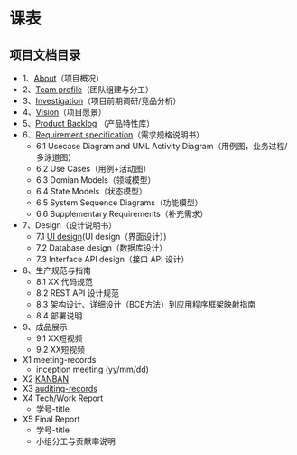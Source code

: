 
# 课表




## 项目文档目录

  

- 1、[About](dashboard/01-about.md)（项目概况）
- 2、[Team profile](https://sysu-coursecard.github.io/Coursecard2.0/dashboard/02-team-profile)（团队组建与分工）
- 3、[Investigation](https://sysu-coursecard.github.io/Coursecard2.0/dashboard/03-investigation)（项目前期调研/竞品分析）
- 4、[Vision](https://sysu-coursecard.github.io/Coursecard2.0/dashboard/04-vision)（项目愿景）
- 5、[Product Backlog](https://sysu-coursecard.github.io/Coursecard2.0/dashboard/05-product-backlog) （产品特性库）
- 6、[Requirement specification](https://sysu-coursecard.github.io/Coursecard2.0dashboard/06-requirement-specification)（需求规格说明书）
  - 6.1 Usecase Diagram and UML Activity Diagram（用例图，业务过程/多泳道图）
  - 6.2 Use Cases（用例+活动图）
  - 6.3 Domian Models（领域模型）
  - 6.4 State Models（状态模型）
  - 6.5 System Sequence Diagrams（功能模型）
  - 6.6 Supplementary Requirements（补充需求）
- 7、Design（设计说明书）
  - 7.1 [UI design](documents/ui_design.md)(UI design（界面设计）)
  - 7.2 Database design（数据库设计）
  - 7.3 Interface API design（接口 API 设计）
- 8、生产规范与指南
  - 8.1 XX 代码规范
  - 8.2 REST API 设计规范
  - 8.3 架构设计、详细设计（BCE方法）到应用程序框架映射指南
  - 8.4 部署说明
- 9、成品展示
  - 9.1 XX短视频
  - 9.2 XX短视频
- X1 meeting-records
  - inception meeting (yy/mm/dd)
- X2 [KANBAN](https://sysu-coursecard.github.io/Coursecard2.0/dashboard/X2-kanban)
- X3 [auditing-records](https://sysu-coursecard.github.io/Coursecard2.0/dashboard/x3-auditing)
- X4 Tech/Work Report
  - 学号-title
- X5 Final Report
  - 学号-title
  - 小组分工与贡献率说明
